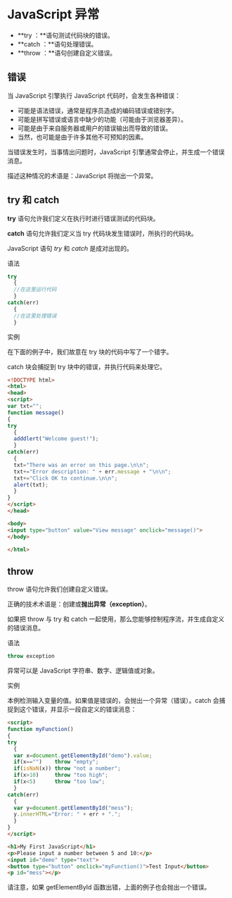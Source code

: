 # JavaScript 异常

- **try ：**语句测试代码块的错误。
- **catch ：**语句处理错误。
- **throw ：**语句创建自定义错误。

## 错误

当 JavaScript 引擎执行 JavaScript 代码时，会发生各种错误：

- 可能是语法错误，通常是程序员造成的编码错误或错别字。
- 可能是拼写错误或语言中缺少的功能（可能由于浏览器差异）。
- 可能是由于来自服务器或用户的错误输出而导致的错误。
- 当然，也可能是由于许多其他不可预知的因素。

当错误发生时，当事情出问题时，JavaScript 引擎通常会停止，并生成一个错误消息。

描述这种情况的术语是：JavaScript 将抛出一个异常。

## try 和 catch

**try** 语句允许我们定义在执行时进行错误测试的代码块。

**catch** 语句允许我们定义当 try 代码块发生错误时，所执行的代码块。

JavaScript 语句 *try* 和 *catch* 是成对出现的。

语法

```javascript
try
  {
  //在这里运行代码
  }
catch(err)
  {
  //在这里处理错误
  }
```

实例

在下面的例子中，我们故意在 try 块的代码中写了一个错字。

catch 块会捕捉到 try 块中的错误，并执行代码来处理它。

```html
<!DOCTYPE html>
<html>
<head>
<script>
var txt="";
function message()
{
try
  {
  adddlert("Welcome guest!");
  }
catch(err)
  {
  txt="There was an error on this page.\n\n";
  txt+="Error description: " + err.message + "\n\n";
  txt+="Click OK to continue.\n\n";
  alert(txt);
  }
}
</script>
</head>

<body>
<input type="button" value="View message" onclick="message()">
</body>

</html>
```

## throw

throw 语句允许我们创建自定义错误。

正确的技术术语是：创建或**抛出异常（exception）**。

如果把 throw 与 try 和 catch 一起使用，那么您能够控制程序流，并生成自定义的错误消息。

语法

```javascript
throw exception
```

异常可以是 JavaScript 字符串、数字、逻辑值或对象。

实例

本例检测输入变量的值。如果值是错误的，会抛出一个异常（错误）。catch 会捕捉到这个错误，并显示一段自定义的错误消息：

```html
<script>
function myFunction()
{
try
  {
  var x=document.getElementById("demo").value;
  if(x=="")    throw "empty";
  if(isNaN(x)) throw "not a number";
  if(x>10)     throw "too high";
  if(x<5)      throw "too low";
  }
catch(err)
  {
  var y=document.getElementById("mess");
  y.innerHTML="Error: " + err + ".";
  }
}
</script>

<h1>My First JavaScript</h1>
<p>Please input a number between 5 and 10:</p>
<input id="demo" type="text">
<button type="button" onclick="myFunction()">Test Input</button>
<p id="mess"></p>
```

请注意，如果 getElementById 函数出错，上面的例子也会抛出一个错误。